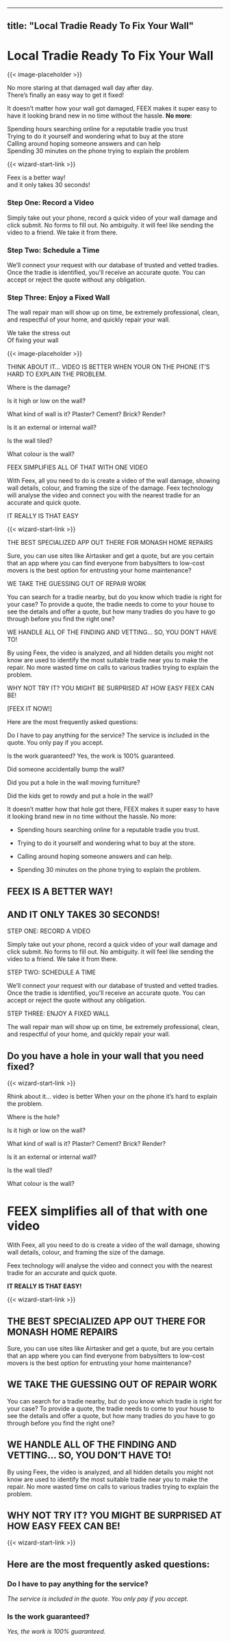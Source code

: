 
---
title: "Local Tradie Ready To Fix Your Wall"
---

# Local Tradie Ready To Fix Your Wall
{{< image-placeholder >}}


<p class="italic">
No more staring at that damaged wall day after day.<br />
There’s finally an easy way to get it fixed!
</p>


It doesn’t matter how your wall got damaged, FEEX makes it super easy to have 
it looking brand new in no time without the hassle. **No more**: 

<div class="flex my-6">
    <div>Spending hours searching online for a reputable tradie you trust</div>
    <div>Trying to do it yourself and wondering what to buy at the store</div>
    <div>Calling around hoping someone answers and can help</div>
    <div>Spending 30 minutes on the phone trying to explain the problem</div>
</div>

{{< wizard-start-link >}}


<p class="my-16 text-4xl font-black">
Feex is a better way! <br />
and it only takes 30 seconds!
</p>

<div class="border-4 border-dashed border-gray-600 py-8 px-32 bg-red-200">

### Step One: Record a Video
Simply take out your phone, record a quick video of your wall damage and click submit. No forms to fill out. No ambiguity. it will feel like sending the video to a friend. We take it from there. 

### Step Two: Schedule a Time
We’ll connect your request with our database of trusted and vetted tradies. Once the tradie is identified, you'll receive an accurate quote. You can accept or reject the quote without any obligation. 

### Step Three: Enjoy a Fixed Wall
The wall repair man will show up on time, be extremely professional, clean, and respectful of your home, and quickly repair your wall.
</div>

<p class="my-16 text-4xl font-black ">
We take the stress out<br/>
Of fixing your wall
</p>



{{< image-placeholder >}}



THINK ABOUT IT… VIDEO IS BETTER
WHEN YOUR ON THE PHONE IT’S HARD TO EXPLAIN THE PROBLEM.


Where is the damage? 

Is it high or low on the wall?

What kind of wall is it? Plaster? Cement? Brick? Render? 

Is it an external or internal wall?

Is the wall tiled?

What colour is the wall?



FEEX SIMPLIFIES ALL OF THAT WITH ONE VIDEO

With Feex, all you need to do is create a video of the wall damage, showing wall details, colour, and framing the size of the damage. Feex technology will analyse the video and connect you with the nearest tradie for an accurate and quick quote.

IT REALLY IS THAT EASY

{{< wizard-start-link >}}




<Insert Testimonials>



THE BEST SPECIALIZED APP OUT THERE FOR MONASH HOME REPAIRS

Sure, you can use sites like Airtasker and get a quote, but are you certain that an app where you can find everyone from babysitters to low-cost movers is the best option for entrusting your home maintenance?


WE TAKE THE GUESSING OUT OF REPAIR WORK

You can search for a tradie nearby, but do you know which tradie is right for your case? To provide a quote, the tradie needs to come to your house to see the details and offer a quote, but how many tradies do you have to go through before you find the right one? 



WE HANDLE ALL OF THE FINDING AND VETTING…
SO, YOU DON’T HAVE TO!

By using Feex, the video is analyzed, and all hidden details you might not know are used to identify the most suitable tradie near you to make the repair. No more wasted time on calls to various tradies trying to explain the problem.



WHY NOT TRY IT? YOU MIGHT BE SURPRISED AT HOW EASY FEEX CAN BE!

[FEEX IT NOW!]




<Insert Testimonials>


Here are the most frequently asked questions:

Do I have to pay anything for the service?
The service is included in the quote. You only pay if you accept.

Is the work guaranteed?
Yes, the work is 100% guaranteed.




Did someone accidentally bump the wall? 

Did you put a hole in the wall moving furniture?

Did the kids get to rowdy and put a hole in the wall? 

It doesn’t matter how that hole got there, FEEX makes it super easy to have it looking brand new in no time without the
hassle. No more:

- Spending hours searching online for a reputable tradie you trust.

- Trying to do it yourself and wondering what to buy at the store.

- Calling around hoping someone answers and can help. 

- Spending 30 minutes on the phone trying to explain the problem.


## FEEX IS A BETTER WAY!
## AND IT ONLY TAKES 30 SECONDS!


STEP ONE: RECORD A VIDEO

Simply take out your phone, record a quick video of your wall damage and click submit. No forms to fill out. No
ambiguity. it will feel like sending the video to a friend. We take it from there.

STEP TWO: SCHEDULE A TIME

We’ll connect your request with our database of trusted and vetted tradies. Once the tradie is identified, you'll
receive an accurate quote. You can accept or reject the quote without any obligation.

STEP THREE: ENJOY A FIXED WALL

The wall repair man will show up on time, be extremely professional, clean, and respectful of your home, and quickly
repair your wall.


## Do you have a hole in your wall that you need fixed?

{{< wizard-start-link >}}

Rhink about it… video is better
When your on the phone it’s hard to explain the problem.

Where is the hole? 

Is it high or low on the wall?

What kind of wall is it? Plaster? Cement? Brick? Render? 

Is it an external or internal wall?

Is the wall tiled?

What colour is the wall?

# FEEX simplifies all of that with one video

With Feex, all you need to do is create a video of the wall damage, showing wall details, colour, and framing the size
of the damage. 

Feex technology will analyse the video and connect you with the nearest tradie for an accurate and quick
quote.

**IT REALLY IS THAT EASY!**

{{< wizard-start-link >}}

<Insert Testimonials>

## THE BEST SPECIALIZED APP OUT THERE FOR MONASH HOME REPAIRS

Sure, you can use sites like Airtasker and get a quote, but are you certain that an app where you can find everyone from
babysitters to low-cost movers is the best option for entrusting your home maintenance?


## WE TAKE THE GUESSING OUT OF REPAIR WORK

You can search for a tradie nearby, but do you know which tradie is right for your case? To provide a quote, the tradie
needs to come to your house to see the details and offer a quote, but how many tradies do you have to go through before
you find the right one?

## WE HANDLE ALL OF THE FINDING AND VETTING… SO, YOU DON’T HAVE TO!

By using Feex, the video is analyzed, and all hidden details you might not know are used to identify the most suitable
tradie near you to make the repair. No more wasted time on calls to various tradies trying to explain the problem.

## WHY NOT TRY IT? YOU MIGHT BE SURPRISED AT HOW EASY FEEX CAN BE!

{{< wizard-start-link >}}

<Insert Testimonials>

## Here are the most frequently asked questions:

### Do I have to pay anything for the service?
_The service is included in the quote. You only pay if you accept._

### Is the work guaranteed?
_Yes, the work is 100% guaranteed._
